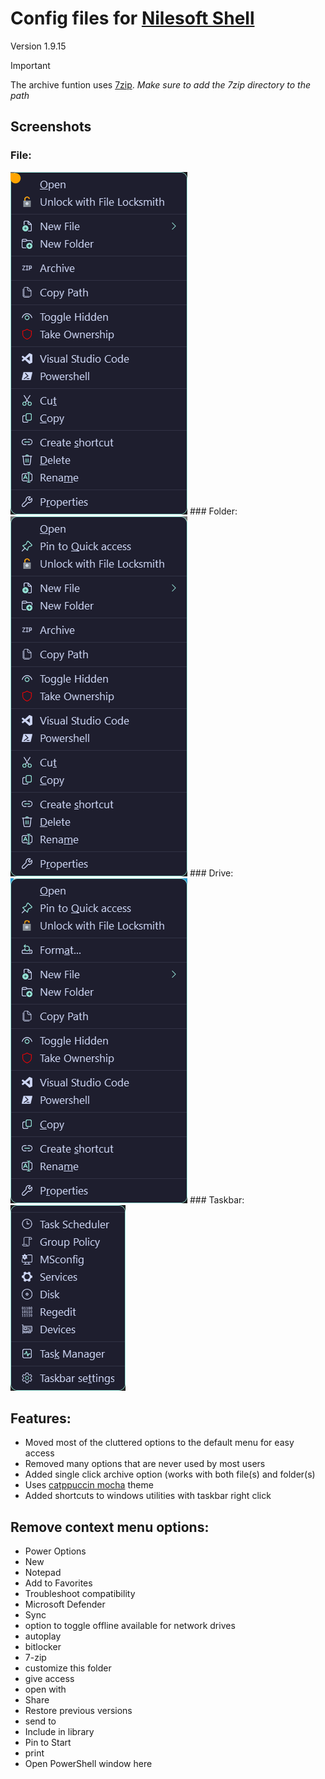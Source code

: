 # Config files for [Nilesoft Shell](https://github.com/moudey/Shell)

Version 1.9.15

> [!IMPORTANT]
> The archive funtion uses [7zip](https://www.7-zip.org/download.html).
> _Make sure to add the 7zip directory to the path_

## Screenshots

### File:
<img src="file.png" />
### Folder:
<img src="folder.png"/>
### Drive:
<img src="drive.png"/>
### Taskbar:
<img src="taskbar.png"/>


## Features:

- Moved most of the cluttered options to the default menu for easy access
- Removed many options that are never used by most users
- Added single click archive option (works with both file(s) and folder(s)
- Uses [catppuccin mocha](https://github.com/catppuccin/nilesoft-shell) theme
- Added shortcuts to windows utilities with taskbar right click

## Remove context menu options:

- Power Options
- New 
- Notepad
- Add to Favorites
- Troubleshoot compatibility
- Microsoft Defender
- Sync
- option to toggle offline available for network drives
- autoplay
- bitlocker
- 7-zip
- customize this folder
- give access
- open with
- Share
- Restore previous versions
- send to
- Include in library
- Pin to Start
- print
- Open PowerShell window here
